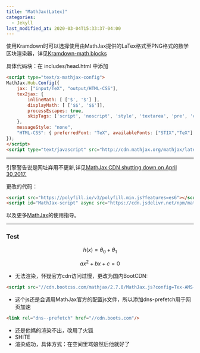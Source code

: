 ```yaml
---
title: "MathJax(Latex)"
categories:
  - Jekyll
last_modified_at: 2020-03-04T15:33:37-04:00
---
```



使用Kramdown时可以选择使用由MathJax提供的LaTex格式至PNG格式的数学区块渲染器，详见[Kramdown-math blocks](https://kramdown.gettalong.org/syntax.html#math-blocks)

具体代码块：在 includes/head.html 中添加

```html
<script type="text/x-mathjax-config">
MathJax.Hub.Config({
    jax: ["input/TeX", "output/HTML-CSS"],
    tex2jax: {
        inlineMath: [ ['$', '$'] ],
        displayMath: [ ['$$', '$$']],
        processEscapes: true,
        skipTags: ['script', 'noscript', 'style', 'textarea', 'pre', 'code']
    },
    messageStyle: "none",
    "HTML-CSS": { preferredFont: "TeX", availableFonts: ["STIX","TeX"] }
});
</script>
<script type="text/javascript" src="http://cdn.mathjax.org/mathjax/latest/MathJax.js?config=TeX-AMS-MML_HTMLorMML"></script>
```

***

引擎警告说是网址弃用不更新,详见[MathJax CDN shutting down on April 30,2017.](http://link.zhihu.com/?target=https%3A//www.mathjax.org/cdn-shutting-down/)


更改的代码：

```html
<script src="https://polyfill.io/v3/polyfill.min.js?features=es6"></script>
<script id="MathJax-script" async src="https://cdn.jsdelivr.net/npm/mathjax@3/es5/tex-mml-chtml.js"></script>

```

以及更多[MathJax](https://www.mathjax.org/#gettingstarted)的使用指导。

***

### Test

$$h(x)=\theta_0+\theta_1$$

$$ax^2 + bx + c = 0$$

* 无法渲染，怀疑官方cdn访问过慢，更改为国内BootCDN:
```html
<script src="//cdn.bootcss.com/mathjax/2.7.0/MathJax.js?config=Tex-AMS-MML_HTMLorMML"></script>
```
* 这个js还是会调用MathJax官方的配置js文件，所以添加dns-prefetch用于网页加速
```html
<link rel="dns--prefetch" href="//cdn.boots.com"/>
```
* 还是他媽的渲染不出，改用了火狐
* SHITE
* 渲染成功，具体方式：在空间里骂娘然后他就好了

